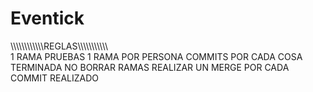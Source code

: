 # Eventick
\\\\\\\\\\\\\\\\\\\\\\\REGLAS\\\\\\\\\\\\\\\\\\\\\\\
1 RAMA PRUEBAS
1 RAMA POR PERSONA
COMMITS POR CADA COSA TERMINADA
NO BORRAR RAMAS
REALIZAR UN MERGE POR CADA COMMIT REALIZADO

